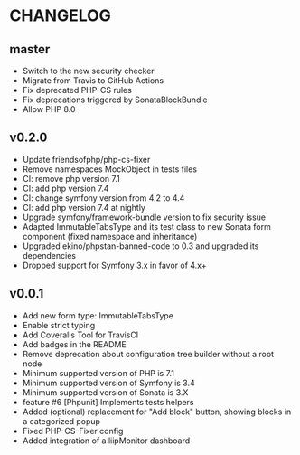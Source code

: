 CHANGELOG
=========

master
------

* Switch to the new security checker
* Migrate from Travis to GitHub Actions
* Fix deprecated PHP-CS rules
* Fix deprecations triggered by SonataBlockBundle
* Allow PHP 8.0

v0.2.0
------

* Update friendsofphp/php-cs-fixer 
* Remove namespaces MockObject in tests files
* CI: remove php version 7.1
* CI: add php version 7.4
* CI: change symfony version from 4.2 to 4.4
* CI: add php version 7.4 at nightly
* Upgrade symfony/framework-bundle version to fix security issue
* Adapted ImmutableTabsType and its test class to new Sonata form component (fixed namespace and inheritance)
* Upgraded ekino/phpstan-banned-code to 0.3 and upgraded its dependencies
* Dropped support for Symfony 3.x in favor of 4.x+

v0.0.1
------

* Add new form type: ImmutableTabsType
* Enable strict typing
* Add Coveralls Tool for TravisCI
* Add badges in the README
* Remove deprecation about configuration tree builder without a root node
* Minimum supported version of PHP is 7.1
* Minimum supported version of Symfony is 3.4
* Minimum supported version of Sonata is 3.X
* feature #6 [Phpunit] Implements tests helpers
* Added (optional) replacement for "Add block" button, showing blocks in a categorized popup
* Fixed PHP-CS-Fixer config
* Added integration of a liipMonitor dashboard
